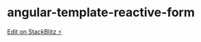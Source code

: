 # angular-template-reactive-form

[Edit on StackBlitz ⚡️](https://stackblitz.com/edit/angular-empty-project-acg2w8)